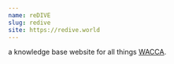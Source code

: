 ```yaml
---
name: reDIVE
slug: redive
site: https://redive.world
---
```


a knowledge base website for all things [WACCA](https://wacca.marv.jp).